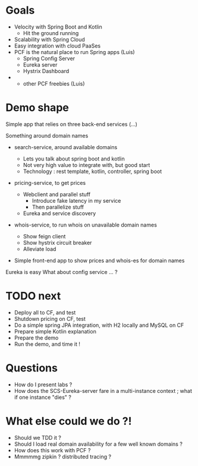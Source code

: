 # Goals
- Velocity with Spring Boot and Kotlin
  - Hit the ground running
- Scalability with Spring Cloud
- Easy integration with cloud PaaSes
- PCF is the natural place to run Spring apps (Luis)
  - Spring Config Server
  - Eureka server
  - Hystrix Dashboard
- + other PCF freebies (Luis)

# Demo shape
Simple app that relies on three back-end services (...)

Something around domain names

- search-service, around available domains
  - Lets you talk about spring boot and kotlin
  - Not very high value to integrate with, but good start
  - Technology : rest template, kotlin, controller, spring boot

- pricing-service, to get prices
  - Webclient and parallel stuff
    - Introduce fake latency in my service
    - Then parallelize stuff
  - Eureka and service discovery

- whois-service, to run whois on unavailable domain names
  - Show feign client 
  - Show hystrix circuit breaker
  - Alleviate load

- Simple front-end app to show prices and whois-es for domain names

Eureka is easy
What about config service ... ?

# TODO next
- Deploy all to CF, and test
- Shutdown pricing on CF, test
- Do a simple spring JPA integration, with H2 locally and MySQL on CF
- Prepare simple Kotlin explanation
- Prepare the demo
- Run the demo, and time it !

# Questions
- How do I present labs ?
- How does the SCS-Eureka-server fare in a multi-instance context ; what if one instance "dies" ?

# What else could we do ?!
- Should we TDD it ?
- Should I load real domain availability for a few well known domains ?
- How does this work with PCF ?
- Mmmmmg zipkin ? distributed tracing ?
